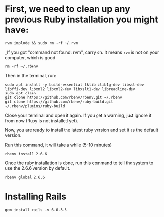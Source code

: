 # First, we need to clean up any previous Ruby installation you might have:

```
rvm implode && sudo rm -rf ~/.rvm
```

_If you got "command not found: rvm", carry on. It means `rvm` is not
on your computer, which is good

```
rm -rf ~/.rbenv
```
Then in the terminal, run:
```
sudo apt install -y build-essential tklib zlib1g-dev libssl-dev libffi-dev libxml2 libxml2-dev libxslt1-dev libreadline-dev
sudo apt clean
git clone https://github.com/rbenv/rbenv.git ~/.rbenv
git clone https://github.com/rbenv/ruby-build.git ~/.rbenv/plugins/ruby-build
```

Close your terminal and open it again. If you get a warning, just ignore it from now (Ruby is not installed yet).

Now, you are ready to install the latest ruby version and set it as the default version.

Run this command, it will take a while (5-10 minutes)

```
rbenv install 2.6.6
```

Once the ruby installation is done, run this command to tell the system to use the 2.6.6 version by default.

```
rbenv global 2.6.6
```
# Installing Rails

```
gem install rails -v 6.0.3.5
```
